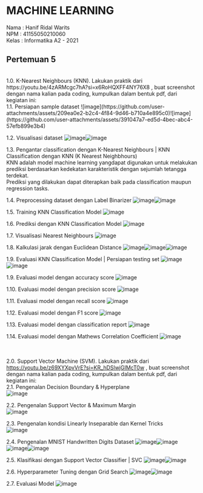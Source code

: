 # MACHINE LEARNING <br>
Nama : Hanif Ridal Warits <br>
NPM : 41155050210060 <br>
Kelas : Informatika A2 - 2021 <br>

## Pertemuan 5
<br>
1.0. K-Nearest Neighbours (KNN). Lakukan praktik dari https://youtu.be/4zARMcgc7hA?si=x6RoHQXFF4NY76X8 , buat screenshot dengan nama kalian pada coding, kumpulkan dalam bentuk pdf, dari kegiatan ini: <br>
1.1. Persiapan sample dataset
![image](https://github.com/user-attachments/assets/209ea0e2-b2c4-4f84-9d46-b710a4e895c0)![image](https://github.com/user-attachments/assets/391047a7-ed5d-4bec-abc4-57efb899e3b4)

1.2. Visualisasi dataset
![image](https://github.com/user-attachments/assets/79bf6537-aa48-4880-b831-a4194f053d4f)![image](https://github.com/user-attachments/assets/ffe1e38b-3261-4a21-997e-831ae4ca35bd)

1.3. Pengantar classification dengan K-Nearest Neighbours | KNN <br>
Classification dengan KNN (K Nearest Neighbhours) <br>
KNN adalah model machine learning yangdapat digunakan untuk melakukan prediksi berdasarkan kedekatan karakteristik dengan sejumlah tetangga terdekat. <br>
Prediksi yang dilakukan dapat diterapkan baik pada classification maupun regression tasks. <br>

1.4. Preprocessing dataset dengan Label Binarizer
![image](https://github.com/user-attachments/assets/0cac8ea5-f6b9-4c72-a810-1b61e24f496b)![image](https://github.com/user-attachments/assets/21bc1188-ae7d-4f08-b75e-483e6d7e5674)

1.5. Training KNN Classification Model
![image](https://github.com/user-attachments/assets/a56c54ee-4557-4acd-8d2d-62117ea84243)

1.6. Prediksi dengan KNN Classification Model
![image](https://github.com/user-attachments/assets/ff69d03a-409d-430b-9977-da69c22f1fcf)

1.7. Visualisasi Nearest Neighbours
![image](https://github.com/user-attachments/assets/e635c38f-8315-41e2-9609-fefa793d440f)

1.8. Kalkulasi jarak dengan Euclidean Distance
![image](https://github.com/user-attachments/assets/9d17b203-3623-4338-aa53-18e818c0f123)![image](https://github.com/user-attachments/assets/f51d5d8a-3165-401f-9aec-714587871b85)![image](https://github.com/user-attachments/assets/f5e4faa8-e8c3-4832-91c7-9e13e8941cbb)

1.9. Evaluasi KNN Classification Model | Persiapan testing set
![image](https://github.com/user-attachments/assets/0edb2305-f8af-4c35-bf79-0f39643e6949)![image](https://github.com/user-attachments/assets/78a24959-8098-4fdd-9fee-a30c17167027)

1.9. Evaluasi model dengan accuracy score
![image](https://github.com/user-attachments/assets/25f7049d-b090-4cde-8c85-b4af1fedcf36)

1.10. Evaluasi model dengan precision score
![image](https://github.com/user-attachments/assets/761e1e7b-31a8-42ff-aec0-1ae0b7160949)

1.11. Evaluasi model dengan recall score
![image](https://github.com/user-attachments/assets/152f6c1d-7ae7-489f-a278-c39a09573980)

1.12. Evaluasi model dengan F1 score
![image](https://github.com/user-attachments/assets/f553ca0b-3bf5-466a-a4a2-e9b56a6d7253)

1.13. Evaluasi model dengan classification report
![image](https://github.com/user-attachments/assets/98e88074-aef2-4339-a310-da2da9c1fa16)

1.14. Evaluasi model dengan Mathews Correlation Coefficient
![image](https://github.com/user-attachments/assets/5db424fa-0b33-4413-9590-6db733942e48)

<br> <br>
2.0. Support Vector Machine (SVM). Lakukan praktik dari https://youtu.be/z69XYXpvVrE?si=KR_hDSlwjGIMcT0w , buat screenshot dengan nama kalian pada coding, kumpulkan dalam bentuk pdf, dari kegiatan ini: <br>
2.1. Pengenalan Decision Boundary & Hyperplane <br>
![image](https://github.com/user-attachments/assets/94139a21-56e9-4109-aa97-32ed04987f75)

2.2. Pengenalan Support Vector & Maximum Margin <br>
![image](https://github.com/user-attachments/assets/06f2b0c2-c075-4c19-99f4-5eb686c7d7a0)

2.3. Pengenalan kondisi Linearly Inseparable dan Kernel Tricks <br>
![image](https://github.com/user-attachments/assets/3d8b835e-650d-4457-a626-5481006557c8)

2.4. Pengenalan MNIST Handwritten Digits Dataset 
![image](https://github.com/user-attachments/assets/69fe7c77-2113-4bcf-981f-1087c9b1eb3e)![image](https://github.com/user-attachments/assets/b60874b5-614f-4b16-848c-968dd50252eb)![image](https://github.com/user-attachments/assets/43c019ca-6248-46d4-b114-9897a2951b9f)![image](https://github.com/user-attachments/assets/41dc2fa5-475d-40cc-a50f-95a4c6156151)

2.5. Klasifikasi dengan Support Vector Classifier | SVC
![image](https://github.com/user-attachments/assets/79ad37dc-1262-4df0-bb04-a7ceea8fd880)![image](https://github.com/user-attachments/assets/ab22feea-3d55-49e3-bb1e-a4c21901136e)

2.6. Hyperparameter Tuning dengan Grid Search
![image](https://github.com/user-attachments/assets/a2e5d6e0-dc2d-44d6-821b-9c857c0df814)![image](https://github.com/user-attachments/assets/f23735e1-f4d8-4469-a95f-391824bea240)

2.7. Evaluasi Model
![image](https://github.com/user-attachments/assets/72248aa8-4bee-454a-8fe8-093cd4565223)



